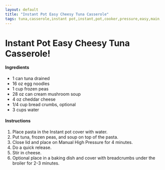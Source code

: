 ```yaml
---
layout: default
title: "Instant Pot Easy Cheesy Tuna Casserole"
tags: tuna,casserole,instant pot,instant,pot,cooker,pressure,easy,main,course,dinner,craig,willett
---
```

# Instant Pot Easy Cheesy Tuna Casserole!

#### Ingredients
- 1 can tuna drained
- 16 oz egg noodles
- 1 cup frozen peas
- 28 oz can cream mushroom soup
- 4 oz cheddar cheese
- 1/4 cup bread crumbs, optional
- 3 cups water

#### Instructions
1. Place pasta in the Instant pot cover with water.
2. Put tuna, frozen peas, and soup on top of the pasta.
3. Close lid and place on Manual High Pressure for 4 minutes.
4. Do a quick release.
5. Stir in cheese.
6. Optional place in a baking dish and cover with breadcrumbs under the broiler for 2-3 minutes.
